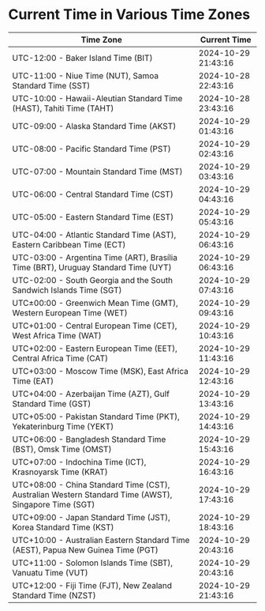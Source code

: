 # Current Time in Various Time Zones

| Time Zone | Current Time |
|-----------|--------------|
| UTC-12:00 - Baker Island Time (BIT) | 2024-10-29 21:43:16 |
| UTC-11:00 - Niue Time (NUT), Samoa Standard Time (SST) | 2024-10-28 22:43:16 |
| UTC-10:00 - Hawaii-Aleutian Standard Time (HAST), Tahiti Time (TAHT) | 2024-10-28 23:43:16 |
| UTC-09:00 - Alaska Standard Time (AKST) | 2024-10-29 01:43:16 |
| UTC-08:00 - Pacific Standard Time (PST) | 2024-10-29 02:43:16 |
| UTC-07:00 - Mountain Standard Time (MST) | 2024-10-29 03:43:16 |
| UTC-06:00 - Central Standard Time (CST) | 2024-10-29 04:43:16 |
| UTC-05:00 - Eastern Standard Time (EST) | 2024-10-29 05:43:16 |
| UTC-04:00 - Atlantic Standard Time (AST), Eastern Caribbean Time (ECT) | 2024-10-29 06:43:16 |
| UTC-03:00 - Argentina Time (ART), Brasília Time (BRT), Uruguay Standard Time (UYT) | 2024-10-29 06:43:16 |
| UTC-02:00 - South Georgia and the South Sandwich Islands Time (SGT) | 2024-10-29 07:43:16 |
| UTC±00:00 - Greenwich Mean Time (GMT), Western European Time (WET) | 2024-10-29 09:43:16 |
| UTC+01:00 - Central European Time (CET), West Africa Time (WAT) | 2024-10-29 10:43:16 |
| UTC+02:00 - Eastern European Time (EET), Central Africa Time (CAT) | 2024-10-29 11:43:16 |
| UTC+03:00 - Moscow Time (MSK), East Africa Time (EAT) | 2024-10-29 12:43:16 |
| UTC+04:00 - Azerbaijan Time (AZT), Gulf Standard Time (GST) | 2024-10-29 13:43:16 |
| UTC+05:00 - Pakistan Standard Time (PKT), Yekaterinburg Time (YEKT) | 2024-10-29 14:43:16 |
| UTC+06:00 - Bangladesh Standard Time (BST), Omsk Time (OMST) | 2024-10-29 15:43:16 |
| UTC+07:00 - Indochina Time (ICT), Krasnoyarsk Time (KRAT) | 2024-10-29 16:43:16 |
| UTC+08:00 - China Standard Time (CST), Australian Western Standard Time (AWST), Singapore Time (SGT) | 2024-10-29 17:43:16 |
| UTC+09:00 - Japan Standard Time (JST), Korea Standard Time (KST) | 2024-10-29 18:43:16 |
| UTC+10:00 - Australian Eastern Standard Time (AEST), Papua New Guinea Time (PGT) | 2024-10-29 20:43:16 |
| UTC+11:00 - Solomon Islands Time (SBT), Vanuatu Time (VUT) | 2024-10-29 20:43:16 |
| UTC+12:00 - Fiji Time (FJT), New Zealand Standard Time (NZST) | 2024-10-29 21:43:16 |
